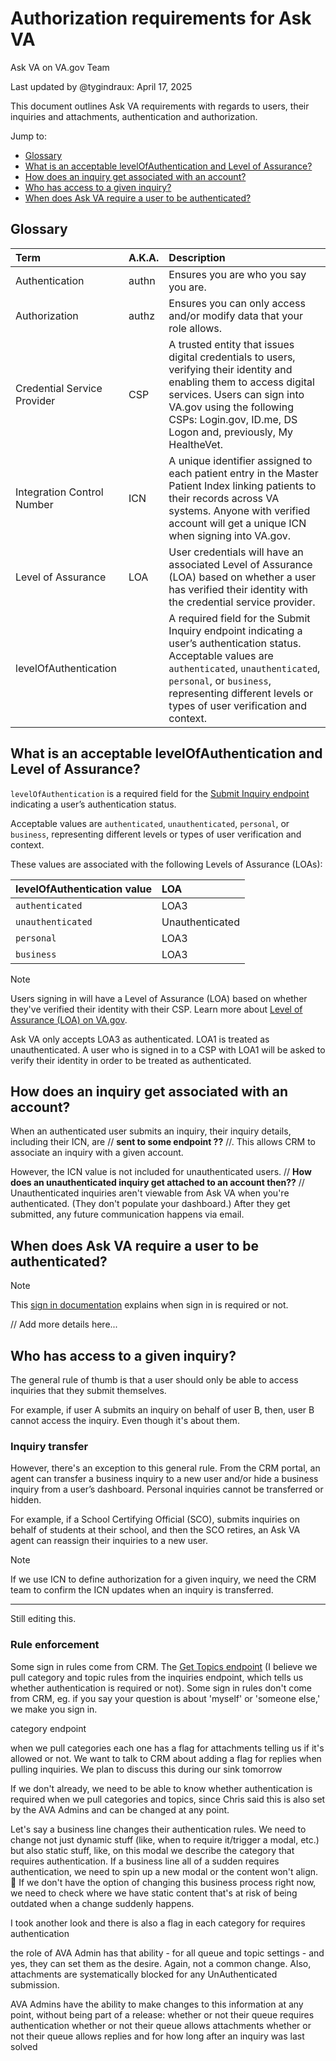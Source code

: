 # Authorization requirements for Ask VA

Ask VA on VA.gov Team

Last updated by @tygindraux: April 17, 2025

This document outlines Ask VA requirements with regards to users, their inquiries and attachments, authentication and authorization.

Jump to:
- [Glossary](#glossary)
- [What is an acceptable levelOfAuthentication and Level of Assurance?](#what-is-an-acceptable-levelofauthentication-and-level-of-assurance)
- [How does an inquiry get associated with an account?](#how-does-an-inquiry-get-associated-with-an-account)
- [Who has access to a given inquiry?](#who-has-access-to-a-given-inquiry)
- [When does Ask VA require a user to be authenticated?](#when-does-ask-va-require-a-user-to-be-authenticated)

## Glossary

|Term|A.K.A.|Description|
|:--|:--|:--|
|Authentication|authn|Ensures you are who you say you are.|
|Authorization|authz|Ensures you can only access and/or modify data that your role allows.|
|Credential Service Provider|CSP|A trusted entity that issues digital credentials to users, verifying their identity and enabling them to access digital services. Users can sign into VA.gov using the following CSPs: Login.gov, ID.me, DS Logon and, previously, My HealtheVet.|
|Integration Control Number|ICN|A unique identifier assigned to each patient entry in the Master Patient Index linking patients to their records across VA systems. Anyone with verified account will get a unique ICN when signing into VA.gov.|
|Level of Assurance|LOA|User credentials will have an associated Level of Assurance (LOA) based on whether a user has verified their identity with the credential service provider.|
|levelOfAuthentication||A required field for the Submit Inquiry endpoint indicating a user’s authentication status. Acceptable values are `authenticated`, `unauthenticated`, `personal`, or `business`, representing different levels or types of user verification and context.|

## What is an acceptable levelOfAuthentication and Level of Assurance?

`levelOfAuthentication` is a required field for the [Submit Inquiry endpoint](https://github.com/department-of-veterans-affairs/va.gov-team/blob/master/products/ask-va/integration/crm_api/Form_SubmitInquiry.md) indicating a user’s authentication status.

Acceptable values are `authenticated`, `unauthenticated`, `personal`, or `business`, representing different levels or types of user verification and context.

These values are associated with the following Levels of Assurance (LOAs):

|levelOfAuthentication value|LOA|
|:--|:--|
|`authenticated`|LOA3|
|`unauthenticated`|Unauthenticated|
|`personal`|LOA3|
|`business`|LOA3|

> [!NOTE]
> Users signing in will have a Level of Assurance (LOA) based on whether they've verified their identity with their CSP. Learn more about [Level of Assurance (LOA) on VA.gov](https://github.com/department-of-veterans-affairs/va.gov-team/tree/master/products/identity#understanding-verified-identity).

Ask VA only accepts LOA3 as authenticated. LOA1 is treated as unauthenticated. A user who is signed in to a CSP with LOA1 will be asked to verify their identity in order to be treated as authenticated.

## How does an inquiry get associated with an account?

When an authenticated user submits an inquiry, their inquiry details, including their ICN, are // **sent to some endpoint ??** //. This allows CRM to associate an inquiry with a given account.

However, the ICN value is not included for unauthenticated users. // **How does an unauthenticated inquiry get attached to an account then??** //  Unauthenticated inquiries aren't viewable from Ask VA when you're authenticated. (They don't populate your dashboard.) After they get submitted, any future communication happens via email.

## When does Ask VA require a user to be authenticated?

> [!NOTE] 
> This [sign in documentation](https://github.com/department-of-veterans-affairs/va.gov-team/blob/master/products/ask-va/design/Strategy/Phase%202/2025-04%20Sign%20in%20rules.md#what-we-know-about-sign-in-rules-for-ask-va) explains when sign in is required or not.

// Add more details here...

## Who has access to a given inquiry?

The general rule of thumb is that a user should only be able to access inquiries that they submit themselves.

For example, if user A submits an inquiry on behalf of user B, then, user B cannot access the inquiry. Even though it's about them.

### Inquiry transfer

However, there's an exception to this general rule. From the CRM portal, an agent can transfer a business inquiry to a new user and/or hide a business inquiry from a user’s dashboard. Personal inquiries cannot be transferred or hidden.
 
For example, if a School Certifying Official (SCO), submits inquiries on behalf of students at their school, and then the SCO retires, an Ask VA agent can reassign their inquiries to a new user.

> [!NOTE] 
> If we use ICN to define authorization for a given inquiry, we need the CRM team to confirm the ICN updates when an inquiry is transferred.


----

Still editing this.


### Rule enforcement

Some sign in rules come from CRM. The [Get Topics endpoint](https://github.com/department-of-veterans-affairs/va.gov-team/blob/master/products/ask-va/integration/crm_api/Form_GetTopics.md) (I believe we pull category and topic rules from the inquiries endpoint, which tells us whether authentication is required or not). Some sign in rules don't come from CRM, eg. if you say your question is about 'myself' or 'someone else,' we make you sign in.

category endpoint

when we pull categories each one has a flag for attachments telling us if it's allowed or not. We want to talk to CRM about adding a flag for replies when pulling inquiries. We plan to discuss this during our sink tomorrow

If we don't already, we need to be able to know whether authentication is required when we pull categories and topics, since Chris said this is also set by the AVA Admins and can be changed at any point.

Let's say a business line changes their authentication rules. We need to change not just dynamic stuff (like, when to require it/trigger a modal, etc.) but also static stuff, like, on this modal we describe the category that requires authentication. If a business line all of a sudden requires authentication, we need to spin up a new modal or the content won't align. :grimacing:
If we don't have the option of changing this business process right now, we need to check where we have static content that's at risk of being outdated when a change suddenly happens.

I took another look and there is also a flag in each category for requires authentication

the role of AVA Admin has that ability - for all queue and topic settings - and yes, they can set them as the desire. Again, not a common change.   Also, attachments are systematically blocked for any UnAuthenticated submission.

AVA Admins have the ability to make changes to this information at any point, without being part of a release:
whether or not their queue requires authentication
whether or not their queue allows attachments
whether or not their queue allows replies and for how long after an inquiry was last solved


